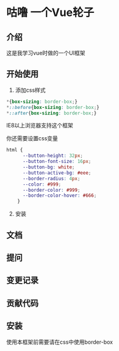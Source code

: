 # 咕噜 一个Vue轮子

## 介绍

这是我学习vue时做的一个UI框架

## 开始使用
1. 添加css样式


```css
*{box-sizing: border-box;}
*::before{box-sizing: border-box;}
*::after{box-sizing: border-box;}
```
IE8以上浏览器支持这个框架

你还需要设置css变量

```css
html {
      --button-height: 32px;
      --button-font-size: 16px;
      --button-bg: white;
      --button-active-bg: #eee;
      --border-radius: 4px;
      --color: #999;
      --border-color: #999;
      --border-color-hover: #666;
    }
```

2. 安装

## 文档

## 提问

## 变更记录

## 贡献代码

## 安装

使用本框架前需要请在css中使用border-box

